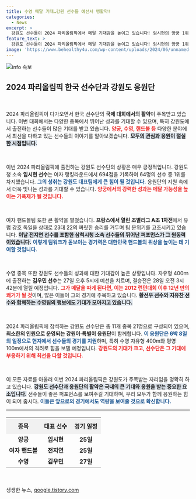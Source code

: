 ```yaml
---
title: 수영 메달 기대…강원 선수들 예선서 맹활약!
categories:
  - News
excerpt: >
  강원도 선수들이 2024 파리올림픽에서 메달 기대감을 높이고 있습니다! 임시현의 양궁 1위 기록과 핸드볼 짜릿한 승리에 이어, 김우민의 자유형 400m 경기도 기대됩니다. 강원이·특별이 응원단도 출국해 선수들을 힘껏 지원합니다!
feature_text: >
  강원도 선수들이 2024 파리올림픽에서 메달 기대감을 높이고 있습니다! 임시현의 양궁 1위 기록과 핸드볼 짜릿한 승리에 이어, 김우민의 자유형 400m 경기도 기대됩니다. 강원이·특별이 응원단도 출국해 선수들을 힘껏 지원합니다!
image: 'https://www.behealthy4u.com/wp-content/uploads/2024/06/unnamed-file.png'
---
```


<p><img src="https://www.behealthy4u.com/wp-content/uploads/2024/06/unnamed-file.png" alt="info 속보" /></p>

<h2 data-ke-size="size26">2024 파리올림픽 한국 선수단과 강원도 응원단</h2>

<p data-ke-size="size16">&nbsp;</p>

<p>2024 파리올림픽이 다가오면서 한국 선수단의 <b>국제 대회에서의 활약</b>이 주목받고 있습니다. 이번 대회에서는 다양한 종목에서 뛰어난 성과를 기대할 수 있으며, 특히 강원도에서 출전하는 선수들이 많은 기대를 받고 있습니다. <b><span style="color: #ee2323;">양궁, 수영, 핸드볼 등</span></b> 다양한 분야에서 최선을 다하고 있는 선수들의 이야기를 알아보겠습니다. <b><span style="background-color: #21538527;">모두의 관심과 응원이 절실한 시점입니다.</span></b></p>

<p data-ke-size="size16">&nbsp;</p>

<p>이번 2024 파리올림픽에 출전하는 강원도 선수단의 상황은 매우 긍정적입니다. 강원도청 소속 <b>임시현 선수</b>는 여자 랭킹라운드에서 694점을 기록하여 64명의 선수 중 1위를 차지했습니다. <b><span style="color: #1a5490;">그의 성취는 강원도 대표팀에게 큰 힘이 될 것입니다.</span></b> 응원단의 지원 속에서 더욱 빛나는 성과를 기대할 수 있습니다. <b><span style="color: #ee2323;">양궁에서의 강력한 성과는 메달 가능성을 높이는 기폭제가 될 것입니다.</span></b></p>

<p data-ke-size="size16">&nbsp;</p>

<p>여자 핸드볼팀 또한 큰 활약을 펼쳤습니다. <b>프랑스에서 열린 조별리그 A조 1차전</b>에서 유럽 강호 독일을 상대로 23대 22의 짜릿한 승리를 거두며 팀 분위기를 고조시키고 있습니다. <b><span style="background-color: #21538527;">이날 전지연 선수를 포함한 삼척시청 소속 선수들의 뛰어난 퍼포먼스가 그 원동력이었습니다.</span></b> <b><span style="color: #1a5490;">이렇게 팀워크가 돋보이는 경기력은 대한민국 핸드볼의 위상을 높이는 데 기여할 것입니다.</span></b></p>

<p data-ke-size="size16">&nbsp;</p>

<p>수영 종목 또한 강원도 선수들의 성과에 대한 기대감이 높은 상황입니다. 자유형 400ｍ에 출전하는 <b>김우민 선수</b>는 27일 오후 5시에 예선을 치르며, 결승전은 28일 오전 3시 42분에 열릴 예정입니다. <b><span style="color: #ee2323;">그가 메달을 따게 된다면, 이는 2012 런던대회 이후 12년 만의 쾌거가 될 것</span></b>이며, 많은 이들이 그의 경기에 주목하고 있습니다. <b><span style="background-color: #21538527;">황선우 선수와 지유찬 선수와 함께하는 수영팀의 행보에도 기대가 모아지고 있습니다.</span></b></p>

<p data-ke-size="size16">&nbsp;</p>

<p>2024 파리올림픽에 참석하는 강원도 선수단은 총 11개 종목 21명으로 구성되어 있으며, <b>최소한의 인원으로 운영되는 강원이·특별이 응원단</b>이 함께합니다. <b><span style="color: #1a5490;">이 응원단은 6박 8일의 일정으로 현지에서 선수들의 경기를 지원</span></b>하며, 특히 수영 자유형 400m와 평영 100m에서의 격려로 힘을 보탤 예정입니다. <b><span style="color: #ee2323;">강원도의 기대가 크고, 선수단은 그 기대에 부응하기 위해 최선을 다할 것입니다.</span></b></p>

<p data-ke-size="size16">&nbsp;</p>

<p>이 모든 자료를 아울러 이번 2024 파리올림픽은 강원도가 주목받는 자리임을 명확히 하고 있습니다. <b><span style="background-color: #21538527;">강원도 선수단과 응원단의 활약은 국내의 큰 기대와 응원을 받는 중요한 요소입니다.</span></b> 선수들이 좋은 퍼포먼스를 보여주길 기대하며, 우리 모두가 함께 응원하는 힘이 되어 줍시다. <b><span style="color: #1a5490;">이들은 앞으로의 경기에서도 역량을 보여줄 것으로 확신합니다. </span></b></p>

<hr />

<table style="width: 100%; border-collapse: collapse; margin: 20px 0;">
  <tr>
    <th style="text-align: center; padding: 10px; background-color: #f1f1f1;">종목</th>
    <th style="text-align: center; padding: 10px; background-color: #f1f1f1;">대표 선수</th>
    <th style="text-align: center; padding: 10px; background-color: #f1f1f1;">경기 일정</th>
  </tr>
  <tr>
    <td style="text-align: center; height: 17px;"><b>양궁</b></td>
    <td style="text-align: center; height: 17px;"><b>임시현</b></td>
    <td style="text-align: center; height: 17px;"><b>25일</b></td>
  </tr>
  <tr>
    <td style="text-align: center; height: 17px;"><b>여자 핸드볼</b></td>
    <td style="text-align: center; height: 17px;"><b>전지연</b></td>
    <td style="text-align: center; height: 17px;"><b>25일</b></td>
  </tr>
  <tr>
    <td style="text-align: center; height: 17px;"><b>수영</b></td>
    <td style="text-align: center; height: 17px;"><b>김우민</b></td>
    <td style="text-align: center; height: 17px;"><b>27일</b></td>
  </tr>
</table>

<p data-ke-size="size16">&nbsp;</p>
생생한 뉴스, <a href="https://qoogle.tistory.com" rel="dofollow">qoogle.tistory.com</a>


